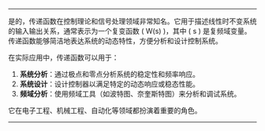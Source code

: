 
---

是的，传递函数在控制理论和信号处理领域非常知名。它用于描述线性时不变系统的输入输出关系，通常表示为一个复变函数 \( W(s) \)，其中 \( s \) 是复频域变量。传递函数能够简洁地表达系统的动态特性，方便分析和设计控制系统。

在实际应用中，传递函数可以用于：

1. **系统分析**：通过极点和零点分析系统的稳定性和频率响应。
2. **系统设计**：设计控制器以满足特定的动态响应或稳态性能。
3. **频域分析**：使用频域工具（如波特图、奈奎斯特图）来分析和调试系统。

它在电子工程、机械工程、自动化等领域都扮演着重要的角色。

---


